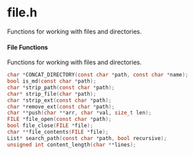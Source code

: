 # file.h
Functions for working with files and directories.
#### File Functions
Functions for working with files and directories.
```c
char *CONCAT_DIRECTORY(const char *path, const char *name);
bool is_md(const char *path);
char *strip_path(const char *path);
char* strip_file(char *path);
char *strip_ext(const char *path);
char *remove_ext(const char *path);
char **push(char **arr, char *val, size_t len);
FILE *file_open(const char *path);
bool file_close(FILE *file);
char **file_contents(FILE *file);
List* search_path(const char *path, bool recursive);
unsigned int content_length(char **lines);
```
